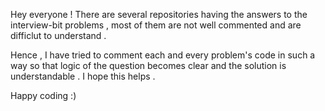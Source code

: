 Hey everyone !
There are several repositories having the answers to the interview-bit problems , most of them are not well commented and are difficlut to understand .

Hence , I have tried to comment each and every problem's code in such a way so that logic of the question becomes clear and the solution is understandable .
I hope this helps .

Happy coding :)
